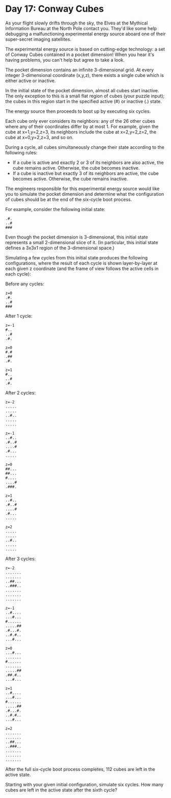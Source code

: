 # Day 17: Conway Cubes

As your flight slowly drifts through the sky, the Elves at the Mythical Information Bureau at the North Pole contact you. They'd like some help debugging a malfunctioning experimental energy source aboard one of their super-secret imaging satellites.

The experimental energy source is based on cutting-edge technology: a set of Conway Cubes contained in a pocket dimension! When you hear it's having problems, you can't help but agree to take a look.

The pocket dimension contains an infinite 3-dimensional grid. At every integer 3-dimensional coordinate (x,y,z), there exists a single cube which is either active or inactive.

In the initial state of the pocket dimension, almost all cubes start inactive. The only exception to this is a small flat region of cubes (your puzzle input); the cubes in this region start in the specified active (#) or inactive (.) state.

The energy source then proceeds to boot up by executing six cycles.

Each cube only ever considers its neighbors: any of the 26 other cubes where any of their coordinates differ by at most 1. For example, given the cube at x=1,y=2,z=3, its neighbors include the cube at x=2,y=2,z=2, the cube at x=0,y=2,z=3, and so on.

During a cycle, all cubes simultaneously change their state according to the following rules:

- If a cube is active and exactly 2 or 3 of its neighbors are also active, the cube remains active. Otherwise, the cube becomes inactive.
- If a cube is inactive but exactly 3 of its neighbors are active, the cube becomes active. Otherwise, the cube remains inactive.

The engineers responsible for this experimental energy source would like you to simulate the pocket dimension and determine what the configuration of cubes should be at the end of the six-cycle boot process.

For example, consider the following initial state:

    .#.
    ..#
    ###

Even though the pocket dimension is 3-dimensional, this initial state represents a small 2-dimensional slice of it. (In particular, this initial state defines a 3x3x1 region of the 3-dimensional space.)

Simulating a few cycles from this initial state produces the following configurations, where the result of each cycle is shown layer-by-layer at each given z coordinate (and the frame of view follows the active cells in each cycle):

Before any cycles:

    z=0
    .#.
    ..#
    ###


After 1 cycle:

    z=-1
    #..
    ..#
    .#.

    z=0
    #.#
    .##
    .#.

    z=1
    #..
    ..#
    .#.


After 2 cycles:

    z=-2
    .....
    .....
    ..#..
    .....
    .....

    z=-1
    ..#..
    .#..#
    ....#
    .#...
    .....

    z=0
    ##...
    ##...
    #....
    ....#
    .###.

    z=1
    ..#..
    .#..#
    ....#
    .#...
    .....

    z=2
    .....
    .....
    ..#..
    .....
    .....


After 3 cycles:

    z=-2
    .......
    .......
    ..##...
    ..###..
    .......
    .......
    .......

    z=-1
    ..#....
    ...#...
    #......
    .....##
    .#...#.
    ..#.#..
    ...#...

    z=0
    ...#...
    .......
    #......
    .......
    .....##
    .##.#..
    ...#...

    z=1
    ..#....
    ...#...
    #......
    .....##
    .#...#.
    ..#.#..
    ...#...

    z=2
    .......
    .......
    ..##...
    ..###..
    .......
    .......
    .......

After the full six-cycle boot process completes, 112 cubes are left in the active state.

Starting with your given initial configuration, simulate six cycles. How many cubes are left in the active state after the sixth cycle?

